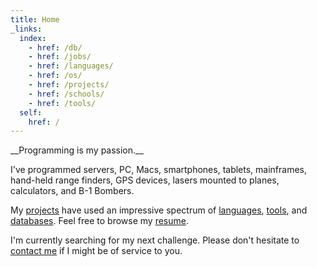```yaml
---
title: Home
_links:
  index:
    - href: /db/
    - href: /jobs/
    - href: /languages/
    - href: /os/
    - href: /projects/
    - href: /schools/
    - href: /tools/
  self:
    href: /
---
```


<article markdown="1">
__Programming is my passion.__

I've programmed servers, PC, Macs, smartphones, tablets, mainframes, hand-held range finders, GPS devices, lasers mounted to planes, calculators, and B-1 Bombers.

My [projects](/projects) have used an impressive spectrum of [languages](/languages), [tools](/tools), and [databases](/db). Feel free to browse my [resume](/resume).

I'm currently searching for my next challenge. Please don't hesitate to <a href="mailto:me@gregoryjscott.com">contact me</a> if I might be of service to you.

</article>
